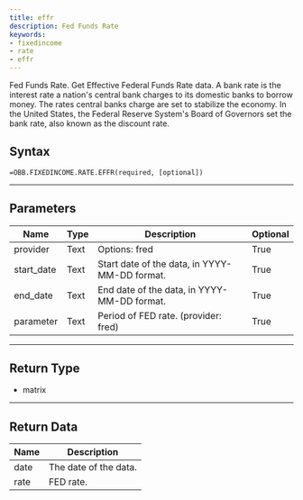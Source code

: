 ```yaml
---
title: effr
description: Fed Funds Rate
keywords: 
- fixedincome
- rate
- effr
---
```


<!-- markdownlint-disable MD041 -->

Fed Funds Rate.  Get Effective Federal Funds Rate data. A bank rate is the interest rate a nation's central bank charges to its domestic banks to borrow money. The rates central banks charge are set to stabilize the economy. In the United States, the Federal Reserve System's Board of Governors set the bank rate, also known as the discount rate.

## Syntax

```excel wordwrap
=OBB.FIXEDINCOME.RATE.EFFR(required, [optional])
```

---

## Parameters

| Name | Type | Description | Optional |
| ---- | ---- | ----------- | -------- |
| provider | Text | Options: fred | True |
| start_date | Text | Start date of the data, in YYYY-MM-DD format. | True |
| end_date | Text | End date of the data, in YYYY-MM-DD format. | True |
| parameter | Text | Period of FED rate. (provider: fred) | True |

---

## Return Type

* matrix

---

## Return Data

| Name | Description |
| ---- | ----------- |
| date | The date of the data.  |
| rate | FED rate.  |
